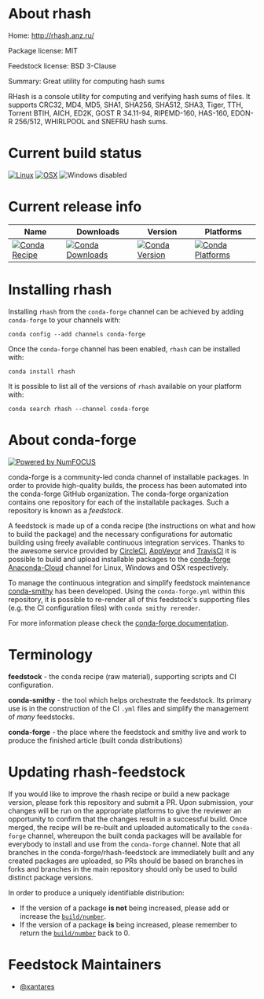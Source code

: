 <!--
# -*- mode: jinja -*-
-->

About rhash
===========

Home: http://rhash.anz.ru/

Package license: MIT

Feedstock license: BSD 3-Clause

Summary: Great utility for computing hash sums

RHash is a console utility for computing and verifying hash sums of files. It supports CRC32, MD4, MD5, SHA1, SHA256, SHA512, SHA3, Tiger, TTH, Torrent BTIH, AICH, ED2K, GOST R 34.11-94, RIPEMD-160, HAS-160, EDON-R 256/512, WHIRLPOOL and SNEFRU hash sums.


Current build status
====================

[![Linux](https://img.shields.io/circleci/project/github/conda-forge/rhash-feedstock/master.svg?label=Linux)](https://circleci.com/gh/conda-forge/rhash-feedstock)
[![OSX](https://img.shields.io/travis/conda-forge/rhash-feedstock/master.svg?label=macOS)](https://travis-ci.org/conda-forge/rhash-feedstock)
![Windows disabled](https://img.shields.io/badge/Windows-disabled-lightgrey.svg)

Current release info
====================

| Name | Downloads | Version | Platforms |
| --- | --- | --- | --- |
| [![Conda Recipe](https://img.shields.io/badge/recipe-rhash-green.svg)](https://anaconda.org/conda-forge/rhash) | [![Conda Downloads](https://img.shields.io/conda/dn/conda-forge/rhash.svg)](https://anaconda.org/conda-forge/rhash) | [![Conda Version](https://img.shields.io/conda/vn/conda-forge/rhash.svg)](https://anaconda.org/conda-forge/rhash) | [![Conda Platforms](https://img.shields.io/conda/pn/conda-forge/rhash.svg)](https://anaconda.org/conda-forge/rhash) |

Installing rhash
================

Installing `rhash` from the `conda-forge` channel can be achieved by adding `conda-forge` to your channels with:

```
conda config --add channels conda-forge
```

Once the `conda-forge` channel has been enabled, `rhash` can be installed with:

```
conda install rhash
```

It is possible to list all of the versions of `rhash` available on your platform with:

```
conda search rhash --channel conda-forge
```


About conda-forge
=================

[![Powered by NumFOCUS](https://img.shields.io/badge/powered%20by-NumFOCUS-orange.svg?style=flat&colorA=E1523D&colorB=007D8A)](http://numfocus.org)

conda-forge is a community-led conda channel of installable packages.
In order to provide high-quality builds, the process has been automated into the
conda-forge GitHub organization. The conda-forge organization contains one repository
for each of the installable packages. Such a repository is known as a *feedstock*.

A feedstock is made up of a conda recipe (the instructions on what and how to build
the package) and the necessary configurations for automatic building using freely
available continuous integration services. Thanks to the awesome service provided by
[CircleCI](https://circleci.com/), [AppVeyor](https://www.appveyor.com/)
and [TravisCI](https://travis-ci.org/) it is possible to build and upload installable
packages to the [conda-forge](https://anaconda.org/conda-forge)
[Anaconda-Cloud](https://anaconda.org/) channel for Linux, Windows and OSX respectively.

To manage the continuous integration and simplify feedstock maintenance
[conda-smithy](https://github.com/conda-forge/conda-smithy) has been developed.
Using the ``conda-forge.yml`` within this repository, it is possible to re-render all of
this feedstock's supporting files (e.g. the CI configuration files) with ``conda smithy rerender``.

For more information please check the [conda-forge documentation](https://conda-forge.org/docs/).

Terminology
===========

**feedstock** - the conda recipe (raw material), supporting scripts and CI configuration.

**conda-smithy** - the tool which helps orchestrate the feedstock.
                   Its primary use is in the construction of the CI ``.yml`` files
                   and simplify the management of *many* feedstocks.

**conda-forge** - the place where the feedstock and smithy live and work to
                  produce the finished article (built conda distributions)


Updating rhash-feedstock
========================

If you would like to improve the rhash recipe or build a new
package version, please fork this repository and submit a PR. Upon submission,
your changes will be run on the appropriate platforms to give the reviewer an
opportunity to confirm that the changes result in a successful build. Once
merged, the recipe will be re-built and uploaded automatically to the
`conda-forge` channel, whereupon the built conda packages will be available for
everybody to install and use from the `conda-forge` channel.
Note that all branches in the conda-forge/rhash-feedstock are
immediately built and any created packages are uploaded, so PRs should be based
on branches in forks and branches in the main repository should only be used to
build distinct package versions.

In order to produce a uniquely identifiable distribution:
 * If the version of a package **is not** being increased, please add or increase
   the [``build/number``](https://conda.io/docs/user-guide/tasks/build-packages/define-metadata.html#build-number-and-string).
 * If the version of a package **is** being increased, please remember to return
   the [``build/number``](https://conda.io/docs/user-guide/tasks/build-packages/define-metadata.html#build-number-and-string)
   back to 0.

Feedstock Maintainers
=====================

* [@xantares](https://github.com/xantares/)

